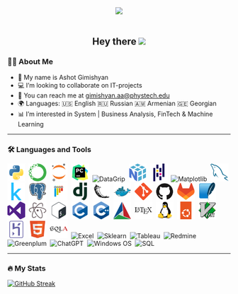 <div id="header" align="center">
  <img src="https://media-exp1.licdn.com/dms/image/C4E12AQHhfpP2slLoXw/article-cover_image-shrink_600_2000/0/1578791251071?e=2147483647&v=beta&t=z0mDGgtn6FZAR_FAWN0lu2QP80ugvAfOnWcJ3acz7Rk" width="400"/>
</div>

<div id="badges" align="center">
  
  <!--
  <a href="https://facebook.com/reimash">
    <img src="https://img.shields.io/badge/Facebook-white?style=for-the-badge&logo=facebook&logoColor=blue" alt="Facebook Badge"/>
  </a>

  <a href="https://t.me/analyst_dev/">
    <img src="https://img.shields.io/badge/Telegram-white?style=for-the-badge&logo=telegram&logoColor=blue" alt="Telegram Badge"/>
  </a>

  <a href="https://www.linkedin.com/in/ashot-gimishyan">
    <img src="https://img.shields.io/badge/LinkedIn-white?style=for-the-badge&logo=linkedin&logoColor=blue" alt="LinkedIn Badge"/>
  </a>
  
  <a href="https://vk.com/reimash">
    <img src="https://img.shields.io/badge/VK-white?style=for-the-badge&logo=vk&logoColor=blue" alt="VK Badge"/>
  </a> -->
  
  <div id="badges">
  <img src="https://komarev.com/ghpvc/?username=ashot-gimishyan&style=flat-square&color=brightgreen" alt=""/>
  </div>

  <h2>
  Hey there
  <img src="https://media.giphy.com/media/hvRJCLFzcasrR4ia7z/giphy.gif" width="30px"/>
  </h2>
  
</div>

### :man_technologist: About Me

- 👦 My name is Ashot Gimishyan
- 💻 I’m looking to collaborate on IT-projects
- 📧 You can reach me at gimishyan.aa@phystech.edu
- 🌍 Languages: 🇺🇸 English 🇷🇺 Russian 🇦🇲 Armenian 🇬🇪 Georgian
- 📊 I’m interested in System | Business Analysis, FinTech & Machine Learning
---

### :hammer_and_wrench: Languages and Tools

<div>
  <img src="https://github.com/devicons/devicon/blob/master/icons/python/python-original.svg" title="Python" alt="Python" width="40" height="40"/>&nbsp;
  <img src="https://github.com/devicons/devicon/blob/master/icons/anaconda/anaconda-original.svg" title="Anaconda" alt="Anaconda" width="40" height="40"/>&nbsp;
  <img src="https://github.com/devicons/devicon/blob/master/icons/jupyter/jupyter-original.svg" title="Jupyter" alt="Jupyter" width="40" height="40"/>&nbsp;
  <img src="https://github.com/devicons/devicon/blob/master/icons/pycharm/pycharm-original.svg" title="PyCharm" alt="PyCharm" width="40" height="40"/>&nbsp;
  <img src="https://upload.wikimedia.org/wikipedia/commons/thumb/c/c9/DataGrip.svg/2048px-DataGrip.svg.png" title="DataGrip" alt="DataGrip" width="40" height="40"/>&nbsp;
  <img src="https://github.com/devicons/devicon/blob/master/icons/numpy/numpy-original.svg" title="Numpy" alt="Numpy" width="40" height="40"/>&nbsp;
  <img src="https://github.com/devicons/devicon/blob/master/icons/pandas/pandas-original.svg" title="Pandas" alt="Pandas" width="40" height="40"/>&nbsp;
  <img src="https://upload.wikimedia.org/wikipedia/commons/thumb/8/84/Matplotlib_icon.svg/1200px-Matplotlib_icon.svg.png" title="Matplotlib" alt="Matplotlib" width="40" height="40"/>&nbsp;
  <img src="https://github.com/devicons/devicon/blob/master/icons/mysql/mysql-original.svg" title="MySQL" alt="MySQL" width="40" height="40"/>&nbsp;
  <img src="https://github.com/devicons/devicon/blob/master/icons/kaggle/kaggle-original.svg" title="Kaggle" alt="Kaggle" width="40" height="40"/>&nbsp;
  <img src="https://github.com/devicons/devicon/blob/master/icons/postgresql/postgresql-original.svg" title="PostgreSQL" alt="PostgreSQL" width="40" height="40"/>&nbsp;
  <img src="https://github.com/devicons/devicon/blob/master/icons/pytest/pytest-original.svg" title="PyTest" alt="PyTest" width="40" height="40"/>&nbsp;
  <img src="https://github.com/devicons/devicon/blob/master/icons/django/django-plain.svg" title="Django" alt="Django" width="40" height="40"/>&nbsp;
  <img src="https://github.com/devicons/devicon/blob/master/icons/flask/flask-original.svg" title="Flask" alt="Flask" width="40" height="40"/>&nbsp;
  <img src="https://github.com/devicons/devicon/blob/master/icons/docker/docker-original.svg" title="Docker" alt="Docker" width="40" height="40"/>&nbsp;
  <img src="https://github.com/devicons/devicon/blob/master/icons/git/git-original.svg" title="Git" alt="Git" width="40" height="40"/>&nbsp;
  <img src="https://github.com/devicons/devicon/blob/master/icons/github/github-original.svg" title="GitHub" alt="GitHub" width="40" height="40"/>&nbsp;
  <img src="https://github.com/devicons/devicon/blob/master/icons/gitlab/gitlab-original.svg" title="GitLab" alt="GitLab" width="40" height="40"/>&nbsp;
  <img src="https://github.com/devicons/devicon/blob/master/icons/sqlite/sqlite-original.svg" title="SQLite" alt="SQLite" width="40" height="40"/>&nbsp;
  <img src="https://github.com/devicons/devicon/blob/master/icons/visualstudio/visualstudio-plain.svg" title="Visual Studio" alt="Visual Studio" width="40" height="40"/>&nbsp;
  <img src="https://github.com/devicons/devicon/blob/master/icons/atom/atom-original.svg" title="Atom" alt="Atom" width="40" height="40"/>&nbsp;
  <img src="https://github.com/devicons/devicon/blob/master/icons/bash/bash-original.svg" title="Bash" alt="Bash" width="40" height="40"/>&nbsp;
  <img src="https://github.com/devicons/devicon/blob/master/icons/c/c-original.svg" title="C" alt="C" width="40" height="40"/>&nbsp;
  <img src="https://github.com/devicons/devicon/blob/master/icons/cplusplus/cplusplus-original.svg" title="C++" alt="C++" width="40" height="40"/>&nbsp;
  <img src="https://github.com/devicons/devicon/blob/master/icons/cmake/cmake-original.svg" title="Cmake" alt="Cmake" width="40" height="40"/>&nbsp;
  <img src="https://github.com/devicons/devicon/blob/master/icons/latex/latex-original.svg" title="LaTex" alt="LaTex" width="40" height="40"/>&nbsp;
  <img src="https://github.com/devicons/devicon/blob/master/icons/linux/linux-original.svg" title="Linux" alt="Linux" width="40" height="40"/>&nbsp;
  <img src="https://github.com/devicons/devicon/blob/master/icons/ubuntu/ubuntu-plain.svg" title="Ubuntu" alt="Ubuntu" width="40" height="40"/>&nbsp;
  <img src="https://github.com/devicons/devicon/blob/master/icons/vim/vim-original.svg" title="Vim" alt="Vim" width="40" height="40"/>&nbsp;
  <img src="https://github.com/devicons/devicon/blob/master/icons/heroku/heroku-original.svg" title="Heroku" alt="Heroku" width="40" height="40"/>&nbsp;
  <img src="https://github.com/devicons/devicon/blob/master/icons/html5/html5-original.svg" title="HTML5" alt="HTML5" width="40" height="40"/>&nbsp;
  <img src="https://github.com/devicons/devicon/blob/master/icons/sqlalchemy/sqlalchemy-original.svg" title="SQLAlchemy" alt="SQLAlchemy" width="40" height="40"/>&nbsp;
   <img src="https://upload.wikimedia.org/wikipedia/commons/thumb/3/34/Microsoft_Office_Excel_%282019%E2%80%93present%29.svg/1200px-Microsoft_Office_Excel_%282019%E2%80%93present%29.svg.png" title="Excel" alt="Excel" width="40" height="40"/>&nbsp;
  <img src="https://upload.wikimedia.org/wikipedia/commons/thumb/0/05/Scikit_learn_logo_small.svg/1200px-Scikit_learn_logo_small.svg.png" title="Sklearn" alt="Sklearn" width="40" height="40"/>&nbsp;
  <img src="https://www.svgrepo.com/show/354428/tableau-icon.svg" title="Tableau" alt="Tableau" width="40" height="40"/>&nbsp;
  <img src="https://www.drupal.org/files/images/Redmine-Logo-CyberSprocket-Composite-300x300-png8.png" title="Redmine" alt="Redmine" width="40" height="40"/>&nbsp;
  <img src="https://cdn.icon-icons.com/icons2/2699/PNG/512/greenplum_logo_icon_170052.png" title="Greenplum" alt="Greenplum" width="40" height="40"/>&nbsp;
  <img src="https://upload.wikimedia.org/wikipedia/commons/0/04/ChatGPT_logo.svg" title="ChatGPT" alt="ChatGPT" width="40" height="40"/>&nbsp;
  <img src="https://upload.wikimedia.org/wikipedia/commons/thumb/5/5f/Windows_logo_-_2012.svg/2048px-Windows_logo_-_2012.svg.png" title="Windows OS" alt="Windows OS" width="35" height="35"/>&nbsp;
  <img src="https://play-lh.googleusercontent.com/6bNU8yN6xuD3MOw6APZfSQjxMMIY1QLOcLLVPwyRCOvXkzjqU6jIaz-kOW9gll87TR0" title="SQL" alt="SQL" width="35" height="35"/>&nbsp;
</div>

---

### :fire: My Stats

[![GitHub Streak](https://streak-stats.demolab.com/?user=ashot-gimishyan)](https://git.io/streak-stats)

